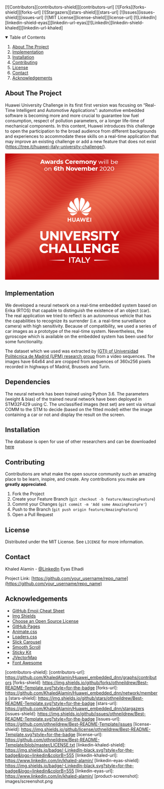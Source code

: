 <!--
*** Thanks for checking out the Best-README-Template. If you have a suggestion
*** that would make this better, please fork the repo and create a pull request
*** or simply open an issue with the tag "enhancement".
*** Thanks again! Now go create something AMAZING! :D
-->



<!-- PROJECT SHIELDS -->
<!--
*** I'm using markdown "reference style" links for readability.
*** Reference links are enclosed in brackets [ ] instead of parentheses ( ).
*** See the bottom of this document for the declaration of the reference variables
*** for contributors-url, forks-url, etc. This is an optional, concise syntax you may use.
*** https://www.markdownguide.org/basic-syntax/#reference-style-links
-->
[![Contributors][contributors-shield]][contributors-url]
[![Forks][forks-shield]][forks-url]
[![Stargazers][stars-shield]][stars-url]
[![Issues][issues-shield]][issues-url]
[![MIT License][license-shield]][license-url]
[![LinkedIn][linkedin-shield-eyas]][linkedin-url-eyas][![LinkedIn][linkedin-shield-khaled]][linkedin-url-khaled]


<!-- TABLE OF CONTENTS -->
<details open="open">
  <summary>Table of Contents</summary>
  <ol>
      <li><a href="#about-the-project">About The Project</a>
      <li><a href="#Implementation">Implementation</a></li>
      <li><a href="#installation">Installation</a></li>
      <li><a href="#contributing">Contributing</a></li>
      <li><a href="#license">License</a></li>
      <li><a href="#contact">Contact</a></li>
      <li><a href="#acknowledgements">Acknowledgements</a></li>
  </ol>
</details>



<!-- ABOUT THE PROJECT -->
## About The Project

Huawei University Challenge in its first first version was focusing on “Real-Time Intelligent and Automotive Applications”: automotive embedded software is becoming more and more crucial to guarantee low fuel consumption, respect of pollution parameters, or a longer life-time of mechanical components. In this content, Huawei introduces this challenge to open the participation to the broad audience from different backgrounds and experiences to accommodate these skills on a real-time application that may improve an existing challenge or add a new feature that does not exist (https://tree.it/huawei-italy-university-challenge/).

<p align="center">
  <img src="/Images/huawei_challange.png" />
</p>

## Implementation

We developed a neural network on a real-time embedded system based on Erika (RTOS) that capable to distinguish the existence of an object (car). The real application we tried to reflect is an autonomous vehicle that has the capabilities to recognize its surrender (i.e. a real-time surveillance camera) with high sensitivity. Because of compatibility, we used a series of car images as a prototype of the real-time system. Nevertheless, the gyroscope which is available on the embedded system has been used for some functionality.

The dataset which we used was extracted by [(GTI) of Universidad Politécnica de Madrid (UPM) research group](file:///C:/Users/kalee/Desktop/car_camera_front_view/Vehicle_database_OwnCollection.html) from a video sequences. The images have 64x64 and are cropped from sequences of 360x256 pixels recorded in highways of Madrid, Brussels and Turin.

## Dependencies 

The neural network has been trained using Python 3.6. The parameters (weight & bias) of the trained neural network have been deployed in STM32F429 using C. The unclassified images (test set) are sent via virtual COMM to the STM to decide (based on the fitted model) either the image containing a car or not and display the result on the screen.


## Installation

The database is open for use of other researchers and can be downloaded [here](http://www.gti.ssr.upm.es/~jal/download.html)

<!-- CONTRIBUTING -->
## Contributing

Contributions are what make the open source community such an amazing place to be learn, inspire, and create. Any contributions you make are **greatly appreciated**.

1. Fork the Project
2. Create your Feature Branch (`git checkout -b feature/AmazingFeature`)
3. Commit your Changes (`git commit -m 'Add some AmazingFeature'`)
4. Push to the Branch (`git push origin feature/AmazingFeature`)
5. Open a Pull Request



<!-- LICENSE -->
## License

Distributed under the MIT License. See `LICENSE` for more information.



<!-- CONTACT -->
## Contact


Khaled Alamin - [@LinkedIn](https://www.linkedin.com/in/khaled-alamin/)
Eyas Elhadi

Project Link: [https://github.com/your_username/repo_name](https://github.com/your_username/repo_name)



<!-- ACKNOWLEDGEMENTS -->
## Acknowledgements
* [GitHub Emoji Cheat Sheet](https://www.webpagefx.com/tools/emoji-cheat-sheet)
* [Img Shields](https://shields.io)
* [Choose an Open Source License](https://choosealicense.com)
* [GitHub Pages](https://pages.github.com)
* [Animate.css](https://daneden.github.io/animate.css)
* [Loaders.css](https://connoratherton.com/loaders)
* [Slick Carousel](https://kenwheeler.github.io/slick)
* [Smooth Scroll](https://github.com/cferdinandi/smooth-scroll)
* [Sticky Kit](http://leafo.net/sticky-kit)
* [JVectorMap](http://jvectormap.com)
* [Font Awesome](https://fontawesome.com)



<!-- MARKDOWN LINKS & IMAGES -->
<!-- https://www.markdownguide.org/basic-syntax/#reference-style-links -->
[contributors-shield]:
[contributors-url]: https://github.com/KhaledAlamin/Huawei_embedded_dnn/graphs/contributors
[forks-shield]: https://img.shields.io/github/forks/othneildrew/Best-README-Template.svg?style=for-the-badge
[forks-url]: https://github.com/KhaledAlamin/Huawei_embedded_dnn/network/members
[stars-shield]: https://img.shields.io/github/stars/othneildrew/Best-README-Template.svg?style=for-the-badge
[stars-url]: https://github.com/KhaledAlamin/Huawei_embedded_dnn/stargazers
[issues-shield]: https://img.shields.io/github/issues/othneildrew/Best-README-Template.svg?style=for-the-badge
[issues-url]: https://github.com/othneildrew/Best-README-Template/issues
[license-shield]: https://img.shields.io/github/license/othneildrew/Best-README-Template.svg?style=for-the-badge
[license-url]: https://github.com/othneildrew/Best-README-Template/blob/master/LICENSE.txt
[linkedin-khaled-shield]: https://img.shields.io/badge/-LinkedIn-black.svg?style=for-the-badge&logo=linkedin&colorB=555
[linkedin-khaled-url]: https://www.linkedin.com/in/khaled-alamin/
[linkedin-eyas-shield]: https://img.shields.io/badge/-LinkedIn-black.svg?style=for-the-badge&logo=linkedin&colorB=555
[linkedin-eyas-url]: https://www.linkedin.com/in/khaled-alamin/
[product-screenshot]: images/screenshot.png
